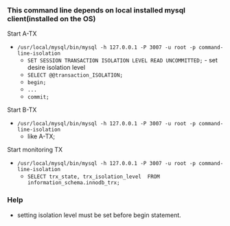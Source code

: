 ### This command line depends on local installed mysql client(installed on the OS)

Start A-TX

- `/usr/local/mysql/bin/mysql -h 127.0.0.1 -P 3007 -u root -p command-line-isolation`
    - `SET SESSION TRANSACTION ISOLATION LEVEL READ UNCOMMITTED;` - set desire isolation level
    - `SELECT @@transaction_ISOLATION;`
    - `begin;`
    - `...`
    - `commit;`

Start B-TX

- `/usr/local/mysql/bin/mysql -h 127.0.0.1 -P 3007 -u root -p command-line-isolation`
    - like A-TX;

Start monitoring TX

- `/usr/local/mysql/bin/mysql -h 127.0.0.1 -P 3007 -u root -p command-line-isolation`
  - `SELECT trx_state, trx_isolation_level  FROM information_schema.innodb_trx;`

### Help

- setting isolation level must be set before begin statement.